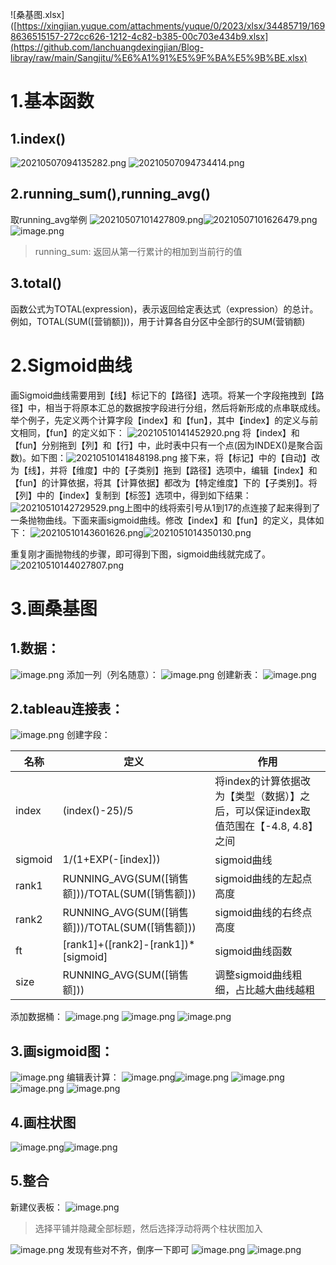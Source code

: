 ![桑基图.xlsx]([https://xingjian.yuque.com/attachments/yuque/0/2023/xlsx/34485719/1698636515157-272cc626-1212-4c82-b385-00c703e434b9.xlsx](https://github.com/lanchuangdexingjian/Blog-libray/raw/main/Sangjitu/%E6%A1%91%E5%9F%BA%E5%9B%BE.xlsx)

# 1.基本函数

## 1.index()

![20210507094135282.png](https://raw.githubusercontent.com/lanchuangdexingjian/Blog-libray/main/Sangjitu/1.png)
![20210507094734414.png](https://raw.githubusercontent.com/lanchuangdexingjian/Blog-libray/main/Sangjitu/2.png)
## 2.running_sum(),running_avg()
取running_avg举例
![20210507101427809.png](https://raw.githubusercontent.com/lanchuangdexingjian/Blog-libray/main/Sangjitu/3.png)![20210507101626479.png](https://raw.githubusercontent.com/lanchuangdexingjian/Blog-libray/main/Sangjitu/4.png)
![image.png](https://raw.githubusercontent.com/lanchuangdexingjian/Blog-libray/main/Sangjitu/5.png)
> running_sum: 返回从第一行累计的相加到当前行的值

## 3.total()
函数公式为TOTAL(expression)，表示返回给定表达式（expression）的总计。例如，TOTAL(SUM([营销额]))，用于计算各自分区中全部行的SUM(营销额)
# 2.Sigmoid曲线
画Sigmoid曲线需要用到【线】标记下的【路径】选项。将某一个字段拖拽到【路径】中，相当于将原本汇总的数据按字段进行分组，然后将新形成的点串联成线。 举个例子，先定义两个计算字段【index】和【fun】，其中【index】的定义与前文相同，【fun】的定义如下：
![20210510141452920.png](https://raw.githubusercontent.com/lanchuangdexingjian/Blog-libray/main/Sangjitu/6.png)
将【index】和【fun】分别拖到【列】和【行】中，此时表中只有一个点(因为INDEX()是聚合函数)。如下图：![20210510141848198.png](https://raw.githubusercontent.com/lanchuangdexingjian/Blog-libray/main/Sangjitu/7.png)
接下来，将【标记】中的【自动】改为【线】，并将【维度】中的【子类别】拖到【路径】选项中，编辑【index】和【fun】的计算依据，将其【计算依据】都改为【特定维度】下的【子类别】。将【列】中的【index】复制到【标签】选项中，得到如下结果：
![20210510142729529.png](https://raw.githubusercontent.com/lanchuangdexingjian/Blog-libray/main/Sangjitu/8.png)上图中的线将索引号从1到17的点连接了起来得到了一条抛物曲线。下面来画sigmoid曲线。修改【index】和【fun】的定义，具体如下：
![20210510143601626.png](https://raw.githubusercontent.com/lanchuangdexingjian/Blog-libray/main/Sangjitu/9.png)![2021051014350130.png](https://raw.githubusercontent.com/lanchuangdexingjian/Blog-libray/main/Sangjitu/10.png)

重复刚才画抛物线的步骤，即可得到下图，sigmoid曲线就完成了。![20210510144027807.png](https://raw.githubusercontent.com/lanchuangdexingjian/Blog-libray/main/Sangjitu/11.png)
# 3.画桑基图
## 1.数据：
![image.png](https://raw.githubusercontent.com/lanchuangdexingjian/Blog-libray/main/Sangjitu/12.png)
添加一列（列名随意）：
![image.png](https://raw.githubusercontent.com/lanchuangdexingjian/Blog-libray/main/Sangjitu/13.png)
创建新表：
![image.png](https://raw.githubusercontent.com/lanchuangdexingjian/Blog-libray/main/Sangjitu/14.png)
## 2.tableau连接表：
![image.png](https://raw.githubusercontent.com/lanchuangdexingjian/Blog-libray/main/Sangjitu/15.png)
创建字段：

| 名称 | 定义 | 作用 |
| --- | --- | --- |
| index | (index()-25)/5 | 将index的计算依据改为【类型（数据）】之后，可以保证index取值范围在【-4.8, 4.8】之间 |
| sigmoid | 1/(1+EXP(-[index])) | sigmoid曲线 |
| rank1 | RUNNING_AVG(SUM([销售额]))/TOTAL(SUM([销售额])) | sigmoid曲线的左起点高度 |
| rank2 | RUNNING_AVG(SUM([销售额]))/TOTAL(SUM([销售额])) | sigmoid曲线的右终点高度 |
| ft | [rank1]+([rank2]-[rank1])*[sigmoid] | sigmoid曲线函数 |
| size | RUNNING_AVG(SUM([销售额])) | 调整sigmoid曲线粗细，占比越大曲线越粗 |

添加数据桶：
![image.png](https://raw.githubusercontent.com/lanchuangdexingjian/Blog-libray/main/Sangjitu/16.png)
![image.png](https://raw.githubusercontent.com/lanchuangdexingjian/Blog-libray/main/Sangjitu/17.png)
![image.png](https://raw.githubusercontent.com/lanchuangdexingjian/Blog-libray/main/Sangjitu/18.png)
## 3.画sigmoid图：
![image.png](https://raw.githubusercontent.com/lanchuangdexingjian/Blog-libray/main/Sangjitu/19.png)
编辑表计算：
![image.png](https://raw.githubusercontent.com/lanchuangdexingjian/Blog-libray/main/Sangjitu/20.png)![image.png](https://raw.githubusercontent.com/lanchuangdexingjian/Blog-libray/main/Sangjitu/21.png)
![image.png](https://raw.githubusercontent.com/lanchuangdexingjian/Blog-libray/main/Sangjitu/22.png)![image.png](https://raw.githubusercontent.com/lanchuangdexingjian/Blog-libray/main/Sangjitu/23.png)
![image.png](https://raw.githubusercontent.com/lanchuangdexingjian/Blog-libray/main/Sangjitu/24.png)
## 4.画柱状图
![image.png](https://raw.githubusercontent.com/lanchuangdexingjian/Blog-libray/main/Sangjitu/25.png)![image.png](https://raw.githubusercontent.com/lanchuangdexingjian/Blog-libray/main/Sangjitu/26.png)
## 5.整合
新建仪表板：
![image.png](https://raw.githubusercontent.com/lanchuangdexingjian/Blog-libray/main/Sangjitu/27.png)
> 选择平铺并隐藏全部标题，然后选择浮动将两个柱状图加入

![image.png](https://raw.githubusercontent.com/lanchuangdexingjian/Blog-libray/main/Sangjitu/28.png)
发现有些对不齐，倒序一下即可
![image.png](https://raw.githubusercontent.com/lanchuangdexingjian/Blog-libray/main/Sangjitu/29.png)
![image.png](https://raw.githubusercontent.com/lanchuangdexingjian/Blog-libray/main/Sangjitu/30.png)
